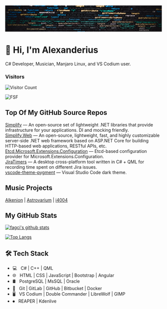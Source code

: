 ![header](./assets/header.jpg)

<h1>👋 Hi, I'm Alexanderius</h1>

C# Developer, Musician, Manjaro Linux, and VS Codium user.  

### Visitors
![Visitor Count](https://komarev.com/ghpvc/?username=i4004&label=Profile%20views&color=5ceb38)

![FSF](https://static.fsf.org/nosvn/associate/crm/177565.png)

## Top Of My GitHub Source Repos

[Simplify](https://github.com/SimplifyNet/Simplify) — An open-source set of lightweight .NET libraries that provide infrastructure for your applications. DI and mocking friendly.  
[Simplify.Web](https://github.com/SimplifyNet/Simplify.Web) — An open-source, lightweight, fast, and highly customizable server-side .NET web framework based on ASP.NET Core for building HTTP-based web applications, RESTful APIs, etc.  
[Etcd.Microsoft.Extensions.Configuration](https://github.com/SimplifyNet/Etcd.Microsoft.Extensions.Configuration) — Etcd-based configuration provider for Microsoft.Extensions.Configuration.  
[JiraTimers](https://github.com/i4004/JiraTimers) — A desktop cross-platform tool written in C# + QML for recording time spent on different Jira issues.  
[vscode-theme-pygment](https://github.com/i4004/vscode-theme-pygment) — Visual Studio Code dark theme.

## Music Projects

[Alkenion](https://alkenion.com) | [Astrovarium](https://alkenion.com/astrovariumDiscography) | [i4004](https://alkenion.com/i4004Discography)

## My GitHub Stats

[![fagci's github stats](https://github-readme-stats.vercel.app/api?username=i4004&show_icons=true&hide_title=true&theme=algolia)](https://github.com/anuraghazra/github-readme-stats)

[![Top Langs](https://github-readme-stats.vercel.app/api/top-langs/?username=i4004&layout=compact&hide_title=true&theme=algolia)](https://github.com/anuraghazra/github-readme-stats)

## 🛠 Tech Stack

- 💻 &nbsp; C# | C++ | QML
- 🌐 &nbsp; HTML | CSS | JavaScript | Bootstrap | Angular
- 🛢 &nbsp; PostgreSQL | MsSQL | Oracle
- 🔧 &nbsp; Git | GitLab | GitHub | Bitbucket | Docker
- 🖥 &nbsp; VS Codium | Double Commander | LibreWolf | GIMP
- ⏺ &nbsp; REAPER | Kdenlive
